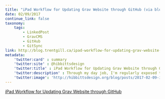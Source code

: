```yaml
---
title: "iPad Workflow for Updating Grav Website through GitHub (via blog.trentgill.ca)"
date: 02/09/2017
continue_link: false
taxonomy:
    tags:
        - LinkedPost
        - GravCMS
        - GitHub
        - GitSync
link: http://blog.trentgill.ca/ipad-workflow-for-updating-grav-website-through-github/
metadata:
    'twitter:card' : summary
    'twitter:site' : @hibbittsdesign
    'twitter:title' : iPad Workflow for Updating Grav Website through GitHub
    'twitter:description' : Through my day job, I'm regularly exposed to innovative work happening in educational technology and open educational resources..
    'twitter:image': 'http://hibbittsdesign.org/blog/posts/2017-02-09-ipad-workflow-for-updating-grav-website-through-github-linked-post/imgres.jpg'
---
```


<a class="embedly-card" data-card-align="left" href="http://blog.trentgill.ca/ipad-workflow-for-updating-grav-website-through-github/">iPad Workflow for Updating Grav Website through GitHub</a>
<script async src="//cdn.embedly.com/widgets/platform.js" charset="UTF-8"></script>
